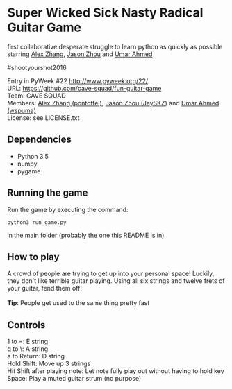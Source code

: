 # Super Wicked Sick Nasty Radical Guitar Game

first collaborative desperate struggle to learn python as quickly as possible starring [Alex Zhang](https://github.com/pontoffel/), [Jason Zhou](https://github.com/JaySKZ/) and [Umar Ahmed](https://github.com/UmarAhmed/)

\#shootyourshot2016

Entry in PyWeek #22  <http://www.pyweek.org/22/>
<br>
URL: https://github.com/cave-squad/fun-guitar-game
<br>
Team: CAVE SQUAD
<br>
Members: [Alex Zhang (pontoffel)](https://github.com/pontoffel/), [Jason Zhou (JaySKZ)](https://github.com/JaySKZ/) and [Umar Ahmed (wspuma)](https://github.com/UmarAhmed/)
<br>
License: see LICENSE.txt

Dependencies
------------
- Python 3.5
- numpy
- pygame


Running the game
----------------

Run the game by executing the command:

	python3 run_game.py

in the main folder (probably the one this README is in).

How to play
-----------

A crowd of people are trying to get up into your personal space! Luckily, they don't like terrible guitar playing. Using all six strings and twelve frets of your guitar, fend them off! 
<br><br>
**Tip**: People get used to the same thing pretty fast

Controls
--------

1 to =: E string
<br> 
q to \\: A string 
<br>
a to Return: D string
<br>
Hold Shift: Move up 3 strings
<br>
Hit Shift after playing note: Let note fully play out without having to hold key
<br>
Space: Play a muted guitar strum (no purpose)



